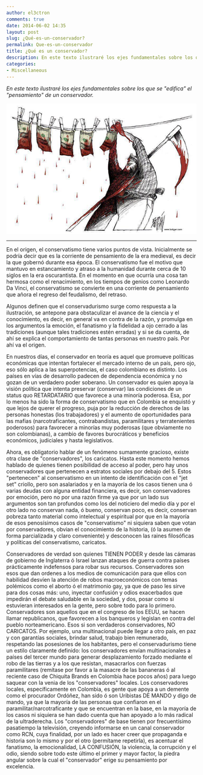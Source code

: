 ```yaml
---
author: el3ctron
comments: true
date: 2014-06-02 14:35
layout: post
slug: ¿Qué-es-un-conservador?
permalink: Que-es-un-conservador
title: ¿Qué es un conservador?
description: En este texto ilustraré los ejes fundamentales sobre los que se edifica el pensamiento conservador.
categories:
- Miscellaneous
---
```


*En este texto ilustraré los ejes fundamentales sobre los que se "edifica" el "pensamiento" de un conservador.*

[![¿Qué es un conservador?](/wp-content/uploads/por_tema/politica/60592_468701976486153_548131173_n.jpg)](//el3ctron.github.io/Que-es-un-conservador)

<!-- more -->
---

En el origen, el conservatismo tiene varios puntos de vista. Inicialmente se podría decir que es la corriente de pensamiento de la era medieval, es decir la que gobernó durante esa época. El conservatismo fue el motivo que mantuvo en estancamiento y atraso a la humanidad durante cerca de 10 siglos en la era oscurantista. En el momento en que ocurría una cosa tan hermosa como el renacimiento, en los tiempos de genios como Leonardo Da Vinci, el conservatismo se convierte en una corriente de pensamiento que añora el regreso del feudalismo, del retraso.

Algunos definen que el conservadurismo surge como respuesta a la ilustración, se antepone para obstaculizar el avance de la ciencia y el conocimiento, es decir, en general va en contra de la razón, y promulga en los argumentos la emoción, el fanatismo y la fidelidad a ojo cerrado a las tradiciones (aunque tales tradiciones estén erradas) y si se da cuenta, de ahí se explica el comportamiento de tantas personas en nuestro país. Por ahí va el origen.

En nuestros días, el conservador en teoría es aquel que promueve políticas económicas que intentan fortalecer el mercado interno de un país, pero ojo, eso sólo aplica a las superpotencias, el caso colombiano es distinto. Los países en vías de desarrollo padecen de dependencia económica y no gozan de un verdadero poder soberano. Un conservador es quien apoya la visión política que intenta preservar (conservar) las condiciones de un status quo RETARDATARIO que favorece a una minoría poderosa. Esa, por lo menos ha sido la forma de conservatismo que en Colombia se enquistó y que lejos de querer el progreso, puja por la reducción de derechos de las personas honestas (los trabajadores) y el aumento de oportunidades para las mafias (narcotraficantes, contrabandistas, paramilitares y terratenientes poderosos) para favorecer a minorías muy poderosas (que obviamente no son colombianas), a cambio de favores burocráticos y beneficios económicos, judiciales y hasta legislativos.

Ahora, es obligatorio hablar de un fenómeno sumamente gracioso, existe otra clase de "conservadores", los caricatos. Hasta este momento hemos hablado de quienes tienen posibilidad de acceso al poder, pero hay unos conservadores que pertenecen a estratos sociales por debajo del 5. Estos "pertenecen" al conservatismo en un intento de identificación con el "jet set" criollo, pero son asalariados y en la mayoría de los casos tienen una ó varias deudas con alguna entidad financiera, es decir, son conservadores por emoción, pero no por una razón firme ya que por un lado sus argumentos son tan profundos como los del noticiero del medio día y por el otro lado no conservan nada, ó bueno, conservan poco, es decir, conservan pobreza tanto material como intelectual y espiritual por que en la mayoría de esos penosísimos casos de "conservatismo" ni siquiera saben que votan por conservadores, obvian el conocimiento de la historia, (ó la asumen de forma parcializada y claro conveniente) y desconocen las raines filosóficas y políticas del conservatismo, caricatos.

Conservadores de verdad son quienes TIENEN PODER y desde las cámaras de gobierno de Inglaterra ó Israel lanzan ataques de guerra contra países prácticamente indefensos para robar sus recursos. Conservadores son esos que dan ordenes a los medios de comunicación para que ellos con habilidad desvíen la atención de robos macroeconómicos con temas polémicos como el aborto ó el matrimonio gay, ya que de paso les sirve para dos cosas más: uno, inyectar confusión y odios exacerbados que impedirán el debate saludable en la sociedad, y dos, posar como si estuvieran interesados en la gente, pero sobre todo para lo primero. Conservadores son aquellos que en el congreso de los EEUU, se hacen llamar republicanos, que favorecen a los banqueros y legislan en contra del pueblo norteamericano. Esos si son verdaderos conservadores, NO CARICATOS. Por ejemplo, una multinacional puede llegar a otro país, en paz y con garantías sociales, brindar salud, trabajo bien remunerado, respetando las posesiones de los habitantes, pero el conservadurismo tiene un estilo claramente definido: los conservadores envían multinacionales a países del tercer mundo para generar desplazamiento forzado mediante el robo de las tierras y a los que resistan, masacrarlos con fuerzas paramilitares (remítase por favor a la masacre de las bananeras ó al reciente caso de Chiquita Brands en Colombia hace pocos años) para luego saquear con la venia de los "conservadores" locales. Los conservadores locales, específicamente en Colombia, es gente que apoya a un demente como el procurador Ordóñez, han sido ó son Uribistas DE MANDO y digo de mando, ya que la mayoría de las personas que confiaron en el paramilitar/narcotraficante y que se encuentran en la base, en la mayoría de los casos ni siquiera se han dado cuenta que han apoyado a lo más radical de la ultraderecha. Los "conservadores" de base tienen por frecuentísimo pasatiempo la televisión, creyendo informarse en un canal conservador como RCN, cuya finalidad, por un lado es hacer creer que propaganda e historia son lo mismo y por el otro (permítame repetirla), es acentuar el fanatismo, la emocionalidad, LA CONFUSIÓN, la violencia, la corrupción y el odio, siendo sobre todo este último el primer y mayor factor, la piedra angular sobre la cual el "conservador" erige su pensamiento por excelencia.

<br><br><br>
